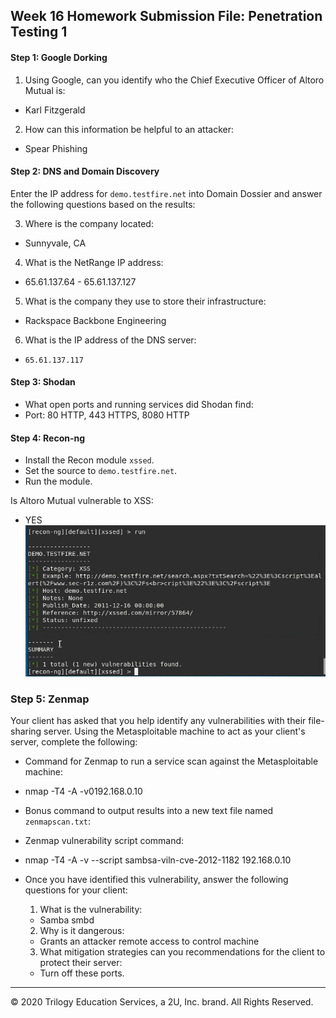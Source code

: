 ## Week 16 Homework Submission File: Penetration Testing 1

#### Step 1: Google Dorking


1. Using Google, can you identify who the Chief Executive Officer of Altoro Mutual is:
- Karl Fitzgerald

2. How can this information be helpful to an attacker:
- Spear Phishing


#### Step 2: DNS and Domain Discovery

Enter the IP address for `demo.testfire.net` into Domain Dossier and answer the following questions based on the results:

 3. Where is the company located:
   - Sunnyvale, CA

 4. What is the NetRange IP address:
  - 65.61.137.64 - 65.61.137.127

 5. What is the company they use to store their infrastructure:
  - Rackspace Backbone Engineering

 6. What is the IP address of the DNS server:
  - 	65.61.137.117

#### Step 3: Shodan

- What open ports and running services did Shodan find:
- Port: 80 HTTP, 443 HTTPS, 8080 HTTP 

#### Step 4: Recon-ng

- Install the Recon module `xssed`. 
- Set the source to `demo.testfire.net`. 
- Run the module. 

Is Altoro Mutual vulnerable to XSS: 
- YES
![XSS](https://github.com/tajambois/Home-Work/blob/main/Week%2016/Images/XSS.png) 

### Step 5: Zenmap

Your client has asked that you help identify any vulnerabilities with their file-sharing server. Using the Metasploitable machine to act as your client's server, complete the following:

- Command for Zenmap to run a service scan against the Metasploitable machine:
- nmap -T4 -A -v0192.168.0.10
 
- Bonus command to output results into a new text file named `zenmapscan.txt`:

- Zenmap vulnerability script command:
- nmap -T4 -A -v --script sambsa-viln-cve-2012-1182 192.168.0.10

- Once you have identified this vulnerability, answer the following questions for your client:
  1. What is the vulnerability:
  - Samba smbd

  2. Why is it dangerous:
  - Grants an attacker remote access to control machine

  3. What mitigation strategies can you recommendations for the client to protect their server:
  - Turn off these ports.

---
© 2020 Trilogy Education Services, a 2U, Inc. brand. All Rights Reserved.  
